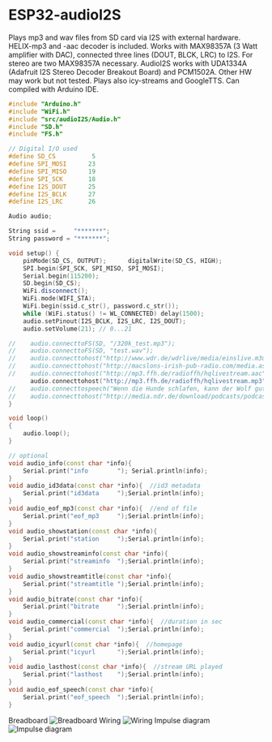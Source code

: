 # ESP32-audioI2S
Plays mp3 and wav files from SD card via I2S with external hardware.
HELIX-mp3 and -aac decoder is included.
Works with MAX98357A (3 Watt amplifier with DAC), connected three lines (DOUT, BLCK, LRC) to I2S.
For stereo are two MAX98357A necessary. AudioI2S works with UDA1334A (Adafruit I2S Stereo Decoder Breakout Board) and PCM1502A.
Other HW may work but not tested. Plays also icy-streams and GoogleTTS. Can compiled with Arduino IDE.

```` c++
#include "Arduino.h"
#include "WiFi.h"
#include "src/audioI2S/Audio.h"
#include "SD.h"
#include "FS.h"

// Digital I/O used
#define SD_CS          5
#define SPI_MOSI      23
#define SPI_MISO      19
#define SPI_SCK       18
#define I2S_DOUT      25
#define I2S_BCLK      27
#define I2S_LRC       26

Audio audio;

String ssid =     "*******";
String password = "*******";

void setup() {
    pinMode(SD_CS, OUTPUT);      digitalWrite(SD_CS, HIGH);
    SPI.begin(SPI_SCK, SPI_MISO, SPI_MOSI);
    Serial.begin(115200);
    SD.begin(SD_CS);
    WiFi.disconnect();
    WiFi.mode(WIFI_STA);
    WiFi.begin(ssid.c_str(), password.c_str());
    while (WiFi.status() != WL_CONNECTED) delay(1500);
    audio.setPinout(I2S_BCLK, I2S_LRC, I2S_DOUT);
    audio.setVolume(21); // 0...21

//    audio.connecttoFS(SD, "/320k_test.mp3");
//    audio.connecttoFS(SD, "test.wav");
//    audio.connecttohost("http://www.wdr.de/wdrlive/media/einslive.m3u");
//    audio.connecttohost("http://macslons-irish-pub-radio.com/media.asx");
//    audio.connecttohost("http://mp3.ffh.de/radioffh/hqlivestream.aac"); //  128k aac
      audio.connecttohost("http://mp3.ffh.de/radioffh/hqlivestream.mp3"); //  128k mp3
//    audio.connecttospeech("Wenn die Hunde schlafen, kann der Wolf gut Schafe stehlen.", "de");
//    audio.connecttohost("http://media.ndr.de/download/podcasts/podcast4161/AU-20190404-0844-1700.mp3"); // podcast
}

void loop()
{
    audio.loop();
}

// optional
void audio_info(const char *info){
    Serial.print("info        "); Serial.println(info);
}
void audio_id3data(const char *info){  //id3 metadata
    Serial.print("id3data     ");Serial.println(info);
}
void audio_eof_mp3(const char *info){  //end of file
    Serial.print("eof_mp3     ");Serial.println(info);
}
void audio_showstation(const char *info){
    Serial.print("station     ");Serial.println(info);
}
void audio_showstreaminfo(const char *info){
    Serial.print("streaminfo  ");Serial.println(info);
}
void audio_showstreamtitle(const char *info){
    Serial.print("streamtitle ");Serial.println(info);
}
void audio_bitrate(const char *info){
    Serial.print("bitrate     ");Serial.println(info);
}
void audio_commercial(const char *info){  //duration in sec
    Serial.print("commercial  ");Serial.println(info);
}
void audio_icyurl(const char *info){  //homepage
    Serial.print("icyurl      ");Serial.println(info);
}
void audio_lasthost(const char *info){  //stream URL played
    Serial.print("lasthost    ");Serial.println(info);
}
void audio_eof_speech(const char *info){
    Serial.print("eof_speech  ");Serial.println(info);
}

````
Breadboard
![Breadboard](https://github.com/schreibfaul1/ESP32-audioI2S/blob/master/additional_info/Breadboard.jpg)
Wiring
![Wiring](https://github.com/schreibfaul1/ESP32-audioI2S/blob/master/additional_info/ESP32_I2S_PCM5102A.JPG)
Impulse diagram
![Impulse diagram](https://github.com/schreibfaul1/ESP32-audioI2S/blob/master/additional_info/Impulsdiagramm.jpg)
